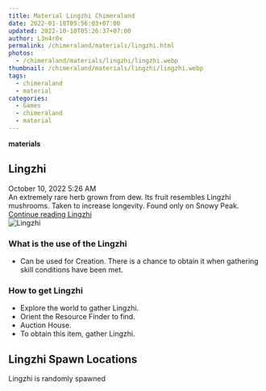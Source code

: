 ```yaml
---
title: Material Lingzhi Chimeraland
date: 2022-01-18T05:56:03+07:00
updated: 2022-10-10T05:26:37+07:00
author: L3n4r0x
permalink: /chimeraland/materials/lingzhi.html
photos:
  - /chimeraland/materials/lingzhi/lingzhi.webp
thumbnail: /chimeraland/materials/lingzhi/lingzhi.webp
tags:
  - chimeraland
  - material
categories:
  - Games
  - chimeraland
  - material
---
```


<link
  rel="stylesheet"
  href="https://rawcdn.githack.com/dimaslanjaka/Web-Manajemen/870a349/css/bootstrap-5-3-0-alpha3-wrapper.css"
/>
<section id="bootstrap-wrapper">
  <div data-bs-theme="dark">
    <div
      class="row g-0 border rounded overflow-hidden flex-md-row mb-4 shadow-sm position-relative bg-dark text-light"
    >
      <div class="col p-4 d-flex flex-column position-static">
        <strong class="d-inline-block mb-2 text-success">materials</strong>
        <h2 class="mb-0">Lingzhi</h2>
        <div class="mb-1 text-muted">October 10, 2022 5:26 AM</div>
        <div class="mb-2 border p-1">
          An extremely rare herb grown from dew. Its fruit resembles Lingzhi
          mushrooms. Taken to increase longevity. Found only on Snowy Peak.
        </div>
        <a
          href="/chimeraland/materials/lingzhi.html"
          class="stretched-link d-none text-primary"
          >Continue reading Lingzhi</a
        >
      </div>
      <div class="col-auto d-none d-md-block d-lg-block">
        <img
          src="https://www.webmanajemen.com/chimeraland/materials/lingzhi/lingzhi.webp"
          alt="Lingzhi"
        />
      </div>
    </div>
    <div class="row">
      <div class="col-lg-6 col-12 mb-2">
        <div class="card">
          <div class="card-body">
            <h3 class="card-title">What is the use of the Lingzhi</h3>
            <div class="card-text">
              <ul>
                <li>
                  Can be used for Creation. There is a chance to obtain it when
                  gathering skill conditions have been met.
                </li>
              </ul>
            </div>
          </div>
        </div>
      </div>
      <div class="col-lg-6 col-12 mb-2">
        <div class="card">
          <div class="card-body">
            <h3 class="card-title">How to get Lingzhi</h3>
            <div class="card-text">
              <ul>
                <li>Explore the world to gather Lingzhi.</li>
                <li>Orient the Resource Finder to find.</li>
                <li>Auction House.</li>
                <li>To obtain this item, gather Lingzhi.</li>
              </ul>
            </div>
          </div>
        </div>
      </div>
      <div class="col-12 mb-2">
        <h2>Lingzhi Spawn Locations</h2>
        <p>Lingzhi is randomly spawned</p>
      </div>
    </div>
  </div>
</section>